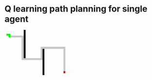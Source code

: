 # Q learning path planning for single agent

![image](https://github.com/HeGsnS/Q-learning-path-planning-for-single-agent/blob/master/A%20star%20path%20planning.gif)
